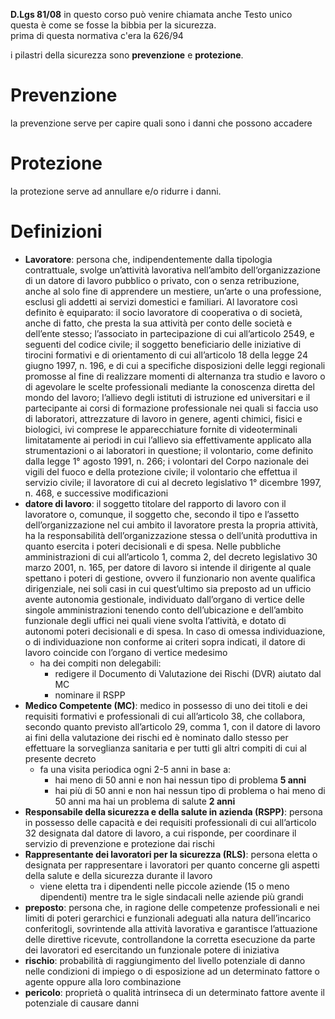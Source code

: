 **D.Lgs 81/08** in questo corso può venire chiamata anche Testo unico  
questa è come se fosse la bibbia per la sicurezza.  
prima di questa normativa c'era la 626/94

i pilastri della sicurezza sono **prevenzione** e **protezione**.
# Prevenzione
la prevenzione serve per capire quali sono i danni che possono accadere
# Protezione
la protezione serve ad annullare e/o ridurre i danni.

# Definizioni
- **Lavoratore**:
    persona che, indipendentemente dalla tipologia contrattuale, svolge un’attività lavorativa nell’ambito dell‘organizzazione di un datore di lavoro pubblico o privato, con o senza retribuzione, anche al solo fine di apprendere un mestiere, un’arte o una professione, esclusi gli addetti ai servizi domestici e familiari. Al lavoratore così definito è equiparato: il socio lavoratore di cooperativa o di società, anche di fatto, che presta la sua attività per conto delle società e dell’ente stesso; l’associato in partecipazione di cui all’articolo 2549, e seguenti del codice civile; il soggetto beneficiario delle iniziative di tirocini formativi e di orientamento di cui all’articolo 18 della legge 24 giugno 1997, n. 196, e di cui a specifiche disposizioni delle leggi regionali promosse al fine di realizzare momenti di alternanza tra studio e lavoro o di agevolare le scelte professionali mediante la conoscenza diretta del mondo del lavoro; l’allievo degli istituti di istruzione ed universitari e il partecipante ai corsi di formazione professionale nei quali si faccia uso di laboratori, attrezzature di lavoro in genere, agenti chimici, fisici e biologici, ivi comprese le apparecchiature fornite di videoterminali limitatamente ai periodi in cui l’allievo sia effettivamente applicato alla strumentazioni o ai laboratori in questione; il volontario, come definito dalla legge 1° agosto 1991, n. 266; i volontari del Corpo nazionale dei vigili del fuoco e della protezione civile; il volontario che effettua il servizio civile; il lavoratore di cui al decreto legislativo 1° dicembre 1997, n. 468, e successive modificazioni
- **datore di lavoro**:
    il soggetto titolare del rapporto di lavoro con il lavoratore o, comunque, il soggetto che, secondo il tipo e l’assetto dell’organizzazione nel cui ambito il lavoratore presta la propria attività, ha la responsabilità dell’organizzazione stessa o dell’unità produttiva in quanto esercita i poteri decisionali e di spesa. Nelle pubbliche amministrazioni di cui all’articolo 1, comma 2, del decreto legislativo 30 marzo 2001, n. 165, per datore di lavoro si intende il dirigente al quale spettano i poteri di gestione, ovvero il funzionario non avente qualifica dirigenziale, nei soli casi in cui quest’ultimo sia preposto ad un ufficio avente autonomia gestionale, individuato dall’organo di vertice delle singole amministrazioni tenendo conto dell’ubicazione e dell’ambito funzionale degli uffici nei quali viene svolta l’attività, e dotato di autonomi poteri decisionali e di spesa. In caso di omessa individuazione, o di individuazione non conforme ai criteri sopra indicati, il datore di lavoro coincide con l’organo di vertice medesimo
    - ha dei compiti non delegabili:
        - redigere il Documento di Valutazione dei Rischi (DVR) aiutato dal MC
        - nominare il RSPP
- **Medico Competente (MC)**:
    medico in possesso di uno dei titoli e dei requisiti formativi e professionali di cui all’articolo 38, che collabora, secondo quanto previsto all’articolo 29, comma 1, con il datore di lavoro ai fini della valutazione dei rischi ed è nominato dallo stesso per effettuare la sorveglianza sanitaria e per tutti gli altri compiti di cui al presente decreto
    - fa una visita periodica ogni 2-5 anni in base a:
        - hai meno di 50 anni e non hai nessun tipo di problema **5 anni**
        - hai più di 50 anni e non hai nessun tipo di problema o hai meno di 50 anni ma hai un problema di salute **2 anni**
- **Responsabile della sicurezza e della salute in azienda (RSPP)**:
     persona in possesso delle capacità e dei requisiti professionali di cui all’articolo 32 designata dal datore di lavoro, a cui risponde, per coordinare il servizio di prevenzione e protezione dai rischi
- **Rappresentante dei lavoratori per la sicurezza (RLS)**:
    persona eletta o designata per rappresentare i lavoratori per quanto concerne gli aspetti della salute e della sicurezza durante il lavoro
    - viene eletta tra i dipendenti nelle piccole aziende (15 o meno dipendenti) mentre tra le sigle sindacali nelle aziende più grandi
- **preposto**:
    persona che, in ragione delle competenze professionali e nei limiti di poteri gerarchici e funzionali adeguati alla natura dell’incarico conferitogli, sovrintende alla attività lavorativa e garantisce l’attuazione delle direttive ricevute, controllandone la corretta esecuzione da parte dei lavoratori ed esercitando un funzionale potere di iniziativa
- **rischio**:
    probabilità di raggiungimento del livello potenziale di danno nelle condizioni di impiego o di esposizione ad un determinato fattore o agente oppure alla loro combinazione
- **pericolo**:
    proprietà o qualità intrinseca di un determinato fattore avente il potenziale di causare danni
